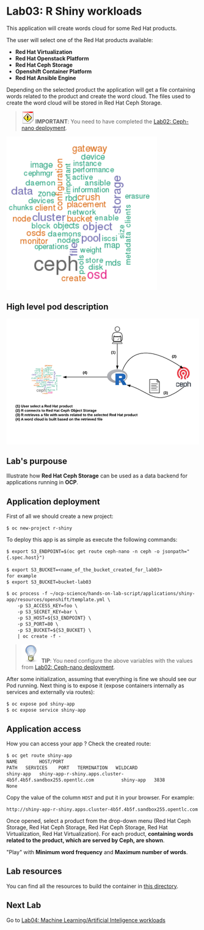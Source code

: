 # Lab03: R Shiny workloads

This application will create words cloud for some Red Hat products.

The user will select one of the Red Hat products available:

* **Red Hat Virtualization**
* **Red Hat Openstack Platform**
* **Red Hat Ceph Storage**
* **Openshift Container Platform**
* **Red Hat Ansible Engine**

Depending on the selected product the application will get a file containing words related to the product and create the word cloud. The files used to create the word cloud will be stored in Red Hat Ceph Storage.

> ![IMPORTANT](../imgs/important-icon.png) **IMPORTANT**: You need to have completed the [Lab02: Ceph-nano deployment](https://github.com/jadebustos/ocp-science/blob/master/hands-on-lab-script/ceph/README.md).

![word cloud](imgs/word-cloud.png)

## High level pod description

![R Shiny](imgs/r-shiny.png)

## Lab's purpouse

Illustrate how **Red Hat Ceph Storage** can be used as a data backend for applications running in **OCP**.

## Application deployment

First of all we should create a new project:

```
$ oc new-project r-shiny
```

To deploy this app is as simple as execute the following commands:

```
$ export S3_ENDPOINT=$(oc get route ceph-nano -n ceph -o jsonpath="{.spec.host}")

$ export S3_BUCKET=<name_of_the_bucket_created_for_lab03>
for example
$ export S3_BUCKET=bucket-lab03
```
```
$ oc process -f ~/ocp-science/hands-on-lab-script/applications/shiny-app/resources/openshift/template.yml \
    -p S3_ACCESS_KEY=foo \
    -p S3_SECRET_KEY=bar \
    -p S3_HOST=${S3_ENDPOINT} \
    -p S3_PORT=80 \
    -p S3_BUCKET=${S3_BUCKET} \
    | oc create -f -
```

> ![TIP](../imgs/tip-icon.png) **TIP**: You need configure the above variables with the values from [Lab02: Ceph-nano deployment](https://github.com/jadebustos/ocp-science/blob/master/hands-on-lab-script/ceph/README.md).

After some initialization, assuming that everything is fine we should see our Pod running. Next thing is to expose it (expose containers internally as services and externally via routes):

```
$ oc expose pod shiny-app
$ oc expose service shiny-app
```

## Application access

How you can access your app ? Check the created route:

```
$ oc get route shiny-app
NAME        HOST/PORT                                                         PATH   SERVICES    PORT   TERMINATION   WILDCARD
shiny-app   shiny-app-r-shiny.apps.cluster-4b5f.4b5f.sandbox255.opentlc.com          shiny-app   3838                 None

```

Copy the value of the column `HOST` and put it in your browser. For example:

```
http://shiny-app-r-shiny.apps.cluster-4b5f.4b5f.sandbox255.opentlc.com
```

Once opened, select a product from the drop-down menu (Red Hat Ceph Storage, Red Hat Ceph Storage, Red Hat Ceph Storage, Red Hat Virtualization, Red Hat Virtualization). For each product, **containing words related to the product, which are served by Ceph, are shown**.

"Play" with **Minimum word frequency** and **Maximum number of words**.

## Lab resources

You can find all the resources to build the container in [this directory](https://github.com/jadebustos/ocp-science/tree/master/hands-on-lab-script/applications/shiny-app/resources).

## Next Lab
Go to [Lab04: Machine Learning/Artificial Inteligence workloads](https://github.com/jadebustos/ocp-science/blob/master/hands-on-lab-script/applications/ml.md)
